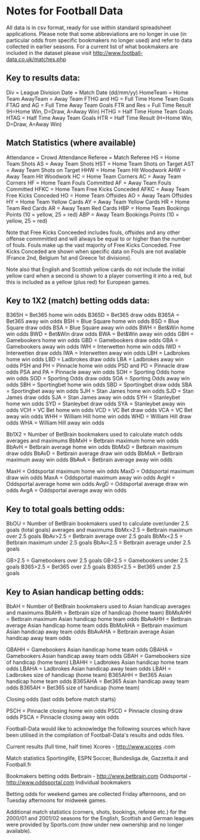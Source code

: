 # Notes for Football Data

All data is in csv format, ready for use within standard spreadsheet applications. Please note that some abbreviations are no longer in use (in particular odds from specific bookmakers no longer used) and refer to data collected in earlier seasons. For a current list of what bookmakers are included in the dataset please visit http://www.football-data.co.uk/matches.php

## Key to results data:

Div = League Division
Date = Match Date (dd/mm/yy)
HomeTeam = Home Team
AwayTeam = Away Team
FTHG and HG = Full Time Home Team Goals
FTAG and AG = Full Time Away Team Goals
FTR and Res = Full Time Result (H=Home Win, D=Draw, A=Away Win)
HTHG = Half Time Home Team Goals
HTAG = Half Time Away Team Goals
HTR = Half Time Result (H=Home Win, D=Draw, A=Away Win)

## Match Statistics (where available)
Attendance = Crowd Attendance
Referee = Match Referee
HS = Home Team Shots
AS = Away Team Shots
HST = Home Team Shots on Target
AST = Away Team Shots on Target
HHW = Home Team Hit Woodwork
AHW = Away Team Hit Woodwork
HC = Home Team Corners
AC = Away Team Corners
HF = Home Team Fouls Committed
AF = Away Team Fouls Committed
HFKC = Home Team Free Kicks Conceded
AFKC = Away Team Free Kicks Conceded
HO = Home Team Offsides
AO = Away Team Offsides
HY = Home Team Yellow Cards
AY = Away Team Yellow Cards
HR = Home Team Red Cards
AR = Away Team Red Cards
HBP = Home Team Bookings Points (10 = yellow, 25 = red)
ABP = Away Team Bookings Points (10 = yellow, 25 = red)

Note that Free Kicks Conceeded includes fouls, offsides and any other offense commmitted and will always be equal to or higher than the number of fouls. Fouls make up the vast majority of Free Kicks Conceded. Free Kicks Conceded are shown when specific data on Fouls are not available (France 2nd, Belgium 1st and Greece 1st divisions).

Note also that English and Scottish yellow cards do not include the initial yellow card when a second is shown to a player converting it into a red, but this is included as a yellow (plus red) for European games.


## Key to 1X2 (match) betting odds data:

B365H = Bet365 home win odds
B365D = Bet365 draw odds
B365A = Bet365 away win odds
BSH = Blue Square home win odds
BSD = Blue Square draw odds
BSA = Blue Square away win odds
BWH = Bet&Win home win odds
BWD = Bet&Win draw odds
BWA = Bet&Win away win odds
GBH = Gamebookers home win odds
GBD = Gamebookers draw odds
GBA = Gamebookers away win odds
IWH = Interwetten home win odds
IWD = Interwetten draw odds
IWA = Interwetten away win odds
LBH = Ladbrokes home win odds
LBD = Ladbrokes draw odds
LBA = Ladbrokes away win odds
PSH and PH = Pinnacle home win odds
PSD and PD = Pinnacle draw odds
PSA and PA = Pinnacle away win odds
SOH = Sporting Odds home win odds
SOD = Sporting Odds draw odds
SOA = Sporting Odds away win odds
SBH = Sportingbet home win odds
SBD = Sportingbet draw odds
SBA = Sportingbet away win odds
SJH = Stan James home win odds
SJD = Stan James draw odds
SJA = Stan James away win odds
SYH = Stanleybet home win odds
SYD = Stanleybet draw odds
SYA = Stanleybet away win odds
VCH = VC Bet home win odds
VCD = VC Bet draw odds
VCA = VC Bet away win odds
WHH = William Hill home win odds
WHD = William Hill draw odds
WHA = William Hill away win odds

Bb1X2 = Number of BetBrain bookmakers used to calculate match odds averages and maximums
BbMxH = Betbrain maximum home win odds
BbAvH = Betbrain average home win odds
BbMxD = Betbrain maximum draw odds
BbAvD = Betbrain average draw win odds
BbMxA = Betbrain maximum away win odds
BbAvA = Betbrain average away win odds

MaxH = Oddsportal maximum home win odds
MaxD = Oddsportal maximum draw win odds
MaxA = Oddsportal maximum away win odds
AvgH = Oddsportal average home win odds
AvgD = Oddsportal average draw win odds
AvgA = Oddsportal average away win odds



## Key to total goals betting odds:

BbOU = Number of BetBrain bookmakers used to calculate over/under 2.5 goals (total goals) averages and maximums
BbMx>2.5 = Betbrain maximum over 2.5 goals
BbAv>2.5 = Betbrain average over 2.5 goals
BbMx<2.5 = Betbrain maximum under 2.5 goals
BbAv<2.5 = Betbrain average under 2.5 goals

GB>2.5 = Gamebookers over 2.5 goals
GB<2.5 = Gamebookers under 2.5 goals
B365>2.5 = Bet365 over 2.5 goals
B365<2.5 = Bet365 under 2.5 goals


## Key to Asian handicap betting odds:

BbAH = Number of BetBrain bookmakers used to Asian handicap averages and maximums
BbAHh = Betbrain size of handicap (home team)
BbMxAHH = Betbrain maximum Asian handicap home team odds
BbAvAHH = Betbrain average Asian handicap home team odds
BbMxAHA = Betbrain maximum Asian handicap away team odds
BbAvAHA = Betbrain average Asian handicap away team odds

GBAHH = Gamebookers Asian handicap home team odds
GBAHA = Gamebookers Asian handicap away team odds
GBAH = Gamebookers size of handicap (home team)
LBAHH = Ladbrokes Asian handicap home team odds
LBAHA = Ladbrokes Asian handicap away team odds
LBAH = Ladbrokes size of handicap (home team)
B365AHH = Bet365 Asian handicap home team odds
B365AHA = Bet365 Asian handicap away team odds
B365AH = Bet365 size of handicap (home team)


Closing odds (last odds before match starts)

PSCH = Pinnacle closing home win odds
PSCD = Pinnacle closing draw odds
PSCA = Pinnacle closing away win odds

Football-Data would like to acknowledge the following sources which have been utilised in the compilation of Football-Data's results and odds files.


Current results (full time, half time)
Xcores - http://www.xcores .com

Match statistics
Sportinglife, ESPN Soccer, Bundesliga.de, Gazzetta.it and Football.fr

Bookmakers betting odds
Betbrain - http://www.betbrain.com
Oddsportal - http://www.oddsportal.com
Individual bookmakers

Betting odds for weekend games are collected Friday afternoons, and on Tuesday afternoons for midweek games.

Additional match statistics (corners, shots, bookings, referee etc.) for the 2000/01 and 2001/02 seasons for the English, Scottish and German leagues were provided by Sports.com (now under new ownership and no longer available).

